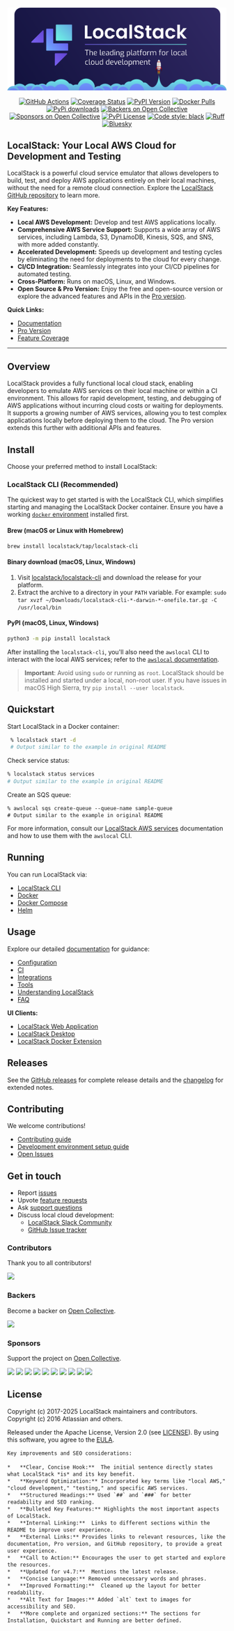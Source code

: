 <!-- SEO-optimized README for LocalStack -->
<!-- Updated for v4.7 -->

<p align="center">
  <img src="https://raw.githubusercontent.com/localstack/localstack/main/docs/localstack-readme-banner.svg" alt="LocalStack - A fully functional local cloud stack">
</p>

<p align="center">
  <a href="https://github.com/localstack/localstack/actions/workflows/aws-main.yml?query=branch%3Amain"><img alt="GitHub Actions" src="https://github.com/localstack/localstack/actions/workflows/aws-main.yml/badge.svg?branch=main"></a>
  <a href="https://coveralls.io/github/localstack/localstack?branch=main"><img alt="Coverage Status" src="https://coveralls.io/repos/github/localstack/localstack/badge.svg?branch=main"></a>
  <a href="https://pypi.org/project/localstack/"><img alt="PyPI Version" src="https://img.shields.io/pypi/v/localstack?color=blue"></a>
  <a href="https://hub.docker.com/r/localstack/localstack"><img alt="Docker Pulls" src="https://img.shields.io/docker/pulls/localstack/localstack"></a>
  <a href="https://pypi.org/project/localstack"><img alt="PyPi downloads" src="https://static.pepy.tech/badge/localstack"></a>
  <a href="#backers"><img alt="Backers on Open Collective" src="https://opencollective.com/localstack/backers/badge.svg"></a>
  <a href="#sponsors"><img alt="Sponsors on Open Collective" src="https://opencollective.com/localstack/sponsors/badge.svg"></a>
  <a href="https://img.shields.io/pypi/l/localstack.svg"><img alt="PyPI License" src="https://img.shields.io/pypi/l/localstack.svg"></a>
  <a href="https://github.com/psf/black"><img alt="Code style: black" src="https://img.shields.io/badge/code%20style-black-000000.svg"></a>
  <a href="https://github.com/astral-sh/ruff"><img alt="Ruff" src="https://img.shields.io/endpoint?url=https://raw.githubusercontent.com/astral-sh/ruff/main/assets/badge/v2.json"></a>
  <a href="https://bsky.app/profile/localstack.cloud"><img alt="Bluesky" src="https://img.shields.io/badge/bluesky-Follow-blue?logo=bluesky"></a>
</p>


## LocalStack: Your Local AWS Cloud for Development and Testing

LocalStack is a powerful cloud service emulator that allows developers to build, test, and deploy AWS applications entirely on their local machines, without the need for a remote cloud connection.  Explore the [LocalStack GitHub repository](https://github.com/localstack/localstack) to learn more.

**Key Features:**

*   **Local AWS Development:** Develop and test AWS applications locally.
*   **Comprehensive AWS Service Support:** Supports a wide array of AWS services, including Lambda, S3, DynamoDB, Kinesis, SQS, and SNS, with more added constantly.
*   **Accelerated Development:** Speeds up development and testing cycles by eliminating the need for deployments to the cloud for every change.
*   **CI/CD Integration:** Seamlessly integrates into your CI/CD pipelines for automated testing.
*   **Cross-Platform:** Runs on macOS, Linux, and Windows.
*   **Open Source & Pro Version:** Enjoy the free and open-source version or explore the advanced features and APIs in the [Pro version](https://localstack.cloud/pricing).

**Quick Links:**

*   [Documentation](https://docs.localstack.cloud)
*   [Pro Version](https://app.localstack.cloud)
*   [Feature Coverage](https://docs.localstack.cloud/user-guide/aws/feature-coverage/)

---

## Overview

LocalStack provides a fully functional local cloud stack, enabling developers to emulate AWS services on their local machine or within a CI environment. This allows for rapid development, testing, and debugging of AWS applications without incurring cloud costs or waiting for deployments. It supports a growing number of AWS services, allowing you to test complex applications locally before deploying them to the cloud.  The Pro version extends this further with additional APIs and features.

## Install

Choose your preferred method to install LocalStack:

### LocalStack CLI (Recommended)

The quickest way to get started is with the LocalStack CLI, which simplifies starting and managing the LocalStack Docker container. Ensure you have a working [`docker` environment](https://docs.docker.com/get-docker/) installed first.

#### Brew (macOS or Linux with Homebrew)

```bash
brew install localstack/tap/localstack-cli
```

#### Binary download (macOS, Linux, Windows)

1.  Visit [localstack/localstack-cli](https://github.com/localstack/localstack-cli/releases/latest) and download the release for your platform.
2.  Extract the archive to a directory in your `PATH` variable. For example: `sudo tar xvzf ~/Downloads/localstack-cli-*-darwin-*-onefile.tar.gz -C /usr/local/bin`

#### PyPI (macOS, Linux, Windows)

```bash
python3 -m pip install localstack
```

After installing the `localstack-cli`, you'll also need the `awslocal` CLI to interact with the local AWS services; refer to the [`awslocal` documentation](https://docs.localstack.cloud/user-guide/integrations/aws-cli/#localstack-aws-cli-awslocal).

> **Important**: Avoid using `sudo` or running as `root`. LocalStack should be installed and started under a local, non-root user. If you have issues in macOS High Sierra, try `pip install --user localstack`.

## Quickstart

Start LocalStack in a Docker container:

```bash
 % localstack start -d
 # Output similar to the example in original README
```

Check service status:

```bash
% localstack status services
# Output similar to the example in original README
```

Create an SQS queue:

```shell
% awslocal sqs create-queue --queue-name sample-queue
# Output similar to the example in original README
```

For more information, consult our [LocalStack AWS services](https://docs.localstack.cloud/references/coverage/) documentation and how to use them with the `awslocal` CLI.

## Running

You can run LocalStack via:

*   [LocalStack CLI](https://docs.localstack.cloud/getting-started/installation/#localstack-cli)
*   [Docker](https://docs.localstack.cloud/getting-started/installation/#docker)
*   [Docker Compose](https://docs.localstack.cloud/getting-started/installation/#docker-compose)
*   [Helm](https://docs.localstack.cloud/getting-started/installation/#helm)

## Usage

Explore our detailed [documentation](https://docs.localstack.cloud) for guidance:

*   [Configuration](https://docs.localstack.cloud/references/configuration/)
*   [CI](https://docs.localstack.cloud/user-guide/ci/)
*   [Integrations](https://docs.localstack.cloud/user-guide/integrations/)
*   [Tools](https://docs.localstack.cloud/user-guide/tools/)
*   [Understanding LocalStack](https://docs.localstack.cloud/references/)
*   [FAQ](https://docs.localstack.cloud/getting-started/faq/)

**UI Clients:**

*   [LocalStack Web Application](https://app.localstack.cloud)
*   [LocalStack Desktop](https://docs.localstack.cloud/user-guide/tools/localstack-desktop/)
*   [LocalStack Docker Extension](https://docs.localstack.cloud/user-guide/tools/localstack-docker-extension/)

## Releases

See the [GitHub releases](https://github.com/localstack/localstack/releases) for complete release details and the [changelog](https://docs.localstack.cloud/references/changelog/) for extended notes.

## Contributing

We welcome contributions!

*   [Contributing guide](docs/CONTRIBUTING.md)
*   [Development environment setup guide](docs/development-environment-setup/README.md)
*   [Open Issues](https://github.com/localstack/localstack/issues)

## Get in touch

*   Report [issues](https://github.com/localstack/localstack/issues/new/choose)
*   Upvote [feature requests](https://github.com/localstack/localstack/issues?q=is%3Aissue+is%3Aopen+sort%3Areactions-%2B1-desc+)
*   Ask [support questions](https://docs.localstack.cloud/getting-started/help-and-support/)
*   Discuss local cloud development:
    *   [LocalStack Slack Community](https://localstack.cloud/contact/)
    *   [GitHub Issue tracker](https://github.com/localstack/localstack/issues)

### Contributors

Thank you to all contributors!

<a href="https://github.com/localstack/localstack/graphs/contributors"><img src="https://opencollective.com/localstack/contributors.svg?width=890" /></a>

### Backers

Become a backer on [Open Collective](https://opencollective.com/localstack#backer).

<a href="https://opencollective.com/localstack#backers" target="_blank"><img src="https://opencollective.com/localstack/backers.svg?width=890"></a>

### Sponsors

Support the project on [Open Collective](https://opencollective.com/localstack#sponsor).

<a href="https://opencollective.com/localstack/sponsor/0/website" target="_blank"><img src="https://opencollective.com/localstack/sponsor/0/avatar.svg"></a>
<a href="https://opencollective.com/localstack/sponsor/1/website" target="_blank"><img src="https://opencollective.com/localstack/sponsor/1/avatar.svg"></a>
<a href="https://opencollective.com/localstack/sponsor/2/website" target="_blank"><img src="https://opencollective.com/localstack/sponsor/2/avatar.svg"></a>
<a href="https://opencollective.com/localstack/sponsor/3/website" target="_blank"><img src="https://opencollective.com/localstack/sponsor/3/avatar.svg"></a>
<a href="https://opencollective.com/localstack/sponsor/4/website" target="_blank"><img src="https://opencollective.com/localstack/sponsor/4/avatar.svg"></a>
<a href="https://opencollective.com/localstack/sponsor/5/website" target="_blank"><img src="https://opencollective.com/localstack/sponsor/5/avatar.svg"></a>
<a href="https://opencollective.com/localstack/sponsor/6/website" target="_blank"><img src="https://opencollective.com/localstack/sponsor/6/avatar.svg"></a>
<a href="https://opencollective.com/localstack/sponsor/7/website" target="_blank"><img src="https://opencollective.com/localstack/sponsor/7/avatar.svg"></a>
<a href="https://opencollective.com/localstack/sponsor/8/website" target="_blank"><img src="https://opencollective.com/localstack/sponsor/8/avatar.svg"></a>
<a href="https://opencollective.com/localstack/sponsor/9/website" target="_blank"><img src="https://opencollective.com/localstack/sponsor/9/avatar.svg"></a>

## License

Copyright (c) 2017-2025 LocalStack maintainers and contributors.
Copyright (c) 2016 Atlassian and others.

Released under the Apache License, Version 2.0 (see [LICENSE](LICENSE.txt)).  By using this software, you agree to the [EULA](docs/end_user_license_agreement).
```
Key improvements and SEO considerations:

*   **Clear, Concise Hook:**  The initial sentence directly states what LocalStack *is* and its key benefit.
*   **Keyword Optimization:** Incorporated key terms like "local AWS," "cloud development," "testing," and specific AWS services.
*   **Structured Headings:** Used `##` and `###` for better readability and SEO ranking.
*   **Bulleted Key Features:** Highlights the most important aspects of LocalStack.
*   **Internal Linking:**  Links to different sections within the README to improve user experience.
*   **External Links:** Provides links to relevant resources, like the documentation, Pro version, and GitHub repository, to provide a great user experience.
*   **Call to Action:** Encourages the user to get started and explore the resources.
*   **Updated for v4.7:**  Mentions the latest release.
*   **Concise Language:** Removed unnecessary words and phrases.
*   **Improved Formatting:**  Cleaned up the layout for better readability.
*   **Alt Text for Images:** Added `alt` text to images for accessibility and SEO.
*   **More complete and organized sections:** The sections for Installation, Quickstart and Running are better defined.